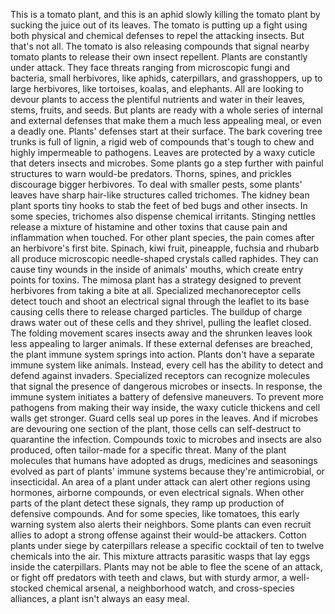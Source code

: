 
This is a tomato plant,
and this is an aphid slowly killing
the tomato plant
by sucking the juice out of its leaves.
The tomato is putting up a fight
using both physical and chemical defenses
to repel the attacking insects.
But that&#39;s not all.
The tomato is also releasing compounds
that signal nearby tomato plants
to release their own insect repellent.
Plants are constantly under attack.
They face threats ranging from 
microscopic fungi and bacteria,
small herbivores, like aphids,
caterpillars, and grasshoppers,
up to large herbivores, like tortoises,
koalas, and elephants.
All are looking to devour plants
to access the plentiful nutrients
and water in their leaves, stems,
fruits, and seeds.
But plants are ready with a whole
series of internal and external defenses
that make them a much less 
appealing meal,
or even a deadly one.
Plants&#39; defenses start at their surface.
The bark covering tree trunks is full
of lignin,
a rigid web of compounds that&#39;s
tough to chew
and highly impermeable to pathogens.
Leaves are protected by
a waxy cuticle
that deters insects and microbes.
Some plants go a step further
with painful structures
to warn would-be predators.
Thorns, spines, and prickles
discourage bigger herbivores.
To deal with smaller pests, some plants&#39;
leaves have sharp hair-like structures
called trichomes.
The kidney bean plant sports tiny
hooks to stab the feet of bed bugs
and other insects.
In some species, trichomes also dispense
chemical irritants.
Stinging nettles release a mixture
of histamine and other toxins
that cause pain and inflammation
when touched.
For other plant species, the pain comes
after an herbivore&#39;s first bite.
Spinach,
kiwi fruit,
pineapple,
fuchsia
and rhubarb all produce microscopic
needle-shaped crystals called raphides.
They can cause tiny wounds in the inside
of animals&#39; mouths,
which create entry points for toxins.
The mimosa plant has a strategy
designed to prevent herbivores
from taking a bite at all.
Specialized mechanoreceptor cells
detect touch
and shoot an electrical signal
through the leaflet to its base
causing cells there to release
charged particles.
The buildup of charge draws
water out of these cells
and they shrivel, 
pulling the leaflet closed.
The folding movement scares insects away
and the shrunken leaves look less
appealing to larger animals.
If these external defenses are breached,
the plant immune system 
springs into action.
Plants don&#39;t have a separate immune system
like animals.
Instead, every cell has the ability
to detect and defend against invaders.
Specialized receptors can recognize 
molecules that signal the presence
of dangerous microbes or insects.
In response, the immune system initiates 
a battery of defensive maneuvers.
To prevent more pathogens from making
their way inside,
the waxy cuticle thickens and cell walls
get stronger.
Guard cells seal up pores in the leaves.
And if microbes are devouring one section
of the plant,
those cells can self-destruct 
to quarantine the infection.
Compounds toxic to microbes and insects
are also produced,
often tailor-made for a specific threat.
Many of the plant molecules that humans
have adopted
as drugs, medicines and seasonings
evolved as part of plants&#39; immune systems
because they&#39;re antimicrobial,
or insecticidal.
An area of a plant under attack can alert
other regions using hormones,
airborne compounds,
or even electrical signals.
When other parts of the plant detect
these signals,
they ramp up production
of defensive compounds.
And for some species, like tomatoes,
this early warning system also
alerts their neighbors.
Some plants can even recruit
allies to adopt a strong offense
against their would-be attackers.
Cotton plants under siege by caterpillars
release a specific cocktail of ten
to twelve chemicals into the air.
This mixture attracts parasitic wasps 
that lay eggs inside the caterpillars.
Plants may not be able to flee the scene
of an attack,
or fight off predators with teeth
and claws,
but with sturdy armor,
a well-stocked chemical arsenal,
a neighborhood watch,
and cross-species alliances,
a plant isn&#39;t always an easy meal.
